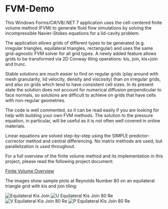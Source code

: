 # FVM-Demo

This Windows Forms/C#/VB/.NET 7 application uses the cell-centered finite volume method (FVM) to generate fluid flow simulations by solving the
incompressible Navier-Stokes equations for a lid-cavity problem. 

The application allows grids of different types to be generated (e.g. irregular triangles, equilateral triangles, rectangular) and uses the
same grid-agnostic FVM solver for all grid types. A newly added feature allows grids to be transformed via 2D Conway tiling operations: kis, join, kis+join and trunc.

Stable solutions are much easier to find on regular grids (play around with mesh granularity, lid velocity, density and viscosity) than on irregular grids, and also on grids which tend to have consistent cell sizes. In its present state the solution does not account for numerical diffusion perpendicular to face normals, so solutions are difficult to achieve on grids that have cells with non-regular geometries.

The code is well commented, so it can be read easily if you are looking for help with building your own FVM methods. The solution to the pressure equation,
in particular, will be useful as it is not often well covered in online materials.

Linear equations are solved step-by-step using the SIMPLE predictor-corrector method and central differencing. No matrix methods are used, but parallelization is used throughout.

For a full overview of the finite volume method and its implementation in this project, please read the following project document:

[Finite Volume Overview](https://github.com/Nikkinoodl/FVM-Demo/blob/master/Finite-Volume-Method-Overview.md)

The images show sample plots at Reynolds Number 80 on an equilateral triangle grid with kis and join tiling:

![Equilateral Kis Join](https://github.com/Nikkinoodl/FVM-Demo/assets/17559271/3ab80cbf-6973-4ede-828d-1c6fcf10ffec)
![U Equilateral Kis Join 80 Re](https://github.com/Nikkinoodl/FVM-Demo/assets/17559271/3d9c82cc-4c19-4c86-a081-9f69a8b4c248)
![V Equilateral Kis Join 80 Re](https://github.com/Nikkinoodl/FVM-Demo/assets/17559271/886ec398-cd6a-4df8-90db-687f8eb80151)
![P Equilateral Kis Join 80 Re](https://github.com/Nikkinoodl/FVM-Demo/assets/17559271/54cfe3c4-75b9-414b-a0bd-2f89859baae2)

